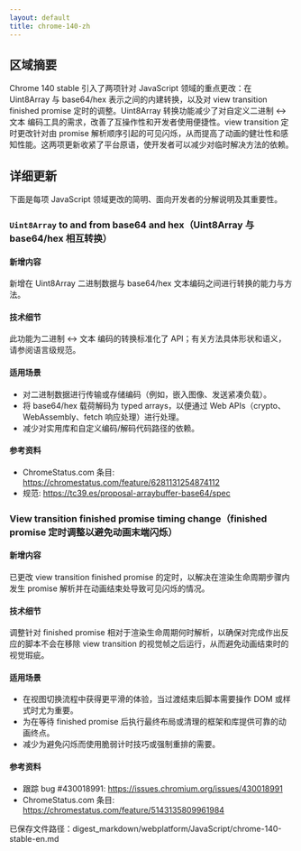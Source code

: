 ```yaml
---
layout: default
title: chrome-140-zh
---
```


## 区域摘要

Chrome 140 stable 引入了两项针对 JavaScript 领域的重点更改：在 Uint8Array 与 base64/hex 表示之间的内建转换，以及对 view transition finished promise 定时的调整。Uint8Array 转换功能减少了对自定义二进制 ↔ 文本 编码工具的需求，改善了互操作性和开发者使用便捷性。view transition 定时更改针对由 promise 解析顺序引起的可见闪烁，从而提高了动画的健壮性和感知性能。这两项更新收紧了平台原语，使开发者可以减少对临时解决方法的依赖。

## 详细更新

下面是每项 JavaScript 领域更改的简明、面向开发者的分解说明及其重要性。

### `Uint8Array` to and from base64 and hex（Uint8Array 与 base64/hex 相互转换）

#### 新增内容
新增在 Uint8Array 二进制数据与 base64/hex 文本编码之间进行转换的能力与方法。

#### 技术细节
此功能为二进制 <-> 文本 编码的转换标准化了 API；有关方法具体形状和语义，请参阅语言级规范。

#### 适用场景
- 对二进制数据进行传输或存储编码（例如，嵌入图像、发送紧凑负载）。
- 将 base64/hex 载荷解码为 typed arrays，以便通过 Web APIs（crypto、WebAssembly、fetch 响应处理）进行处理。
- 减少对实用库和自定义编码/解码代码路径的依赖。

#### 参考资料
- ChromeStatus.com 条目: https://chromestatus.com/feature/6281131254874112  
- 规范: https://tc39.es/proposal-arraybuffer-base64/spec

### View transition finished promise timing change（finished promise 定时调整以避免动画末端闪烁）

#### 新增内容
已更改 view transition finished promise 的定时，以解决在渲染生命周期步骤内发生 promise 解析并在动画结束处导致可见闪烁的情况。

#### 技术细节
调整针对 finished promise 相对于渲染生命周期何时解析，以确保对完成作出反应的脚本不会在移除 view transition 的视觉帧之后运行，从而避免动画结束时的视觉瑕疵。

#### 适用场景
- 在视图切换流程中获得更平滑的体验，当过渡结束后脚本需要操作 DOM 或样式时尤为重要。
- 为在等待 finished promise 后执行最终布局或清理的框架和库提供可靠的动画终点。
- 减少为避免闪烁而使用脆弱计时技巧或强制重排的需要。

#### 参考资料
- 跟踪 bug #430018991: https://issues.chromium.org/issues/430018991  
- ChromeStatus.com 条目: https://chromestatus.com/feature/5143135809961984

已保存文件路径：digest_markdown/webplatform/JavaScript/chrome-140-stable-en.md

